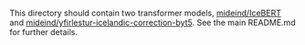 This directory should contain two transformer models, [mideind/IceBERT](https://huggingface.co/mideind/IceBERT) and [mideind/yfirlestur-icelandic-correction-byt5](https://huggingface.co/mideind/yfirlestur-icelandic-correction-byt5).
See the main README.md for further details.
